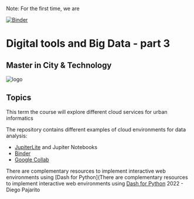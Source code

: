 Note: For the first time, we are

[![Binder](https://mybinder.org/badge_logo.svg)](https://mybinder.org/v2/gh/IaaC/MACT21.22_Digital_tools_Big_Data_part_3/binder)

# Digital tools and Big Data - part 3

## Master in City & Technology

![logo](https://media.licdn.com/dms/image/C4E0BAQGDDvyorp8M6Q/company-logo_200_200/0?e=2159024400&v=beta&t=ZSxK1Y4I4htBiv9tQDuxubRkYHr3Y12g55jhvGiyYKU)

## Topics

This term the course will explore different cloud services for urban informatics

The repository contains different examples of cloud environments for data analysis:

- [JupiterLite](https://jupyterlite.readthedocs.io/en/latest/_static/lab/index.html) and Jupiter Notebooks
- [Binder](https://mybinder.org/)
- [Google Collab](https://colab.research.google.com/)

There are complementary resources to implement interactive web environments using [Dash for Python](There are complementary resources to implement interactive web environments using [Dash for Python](https://dash.plotly.com/introduction)
2022 - Diego Pajarito
